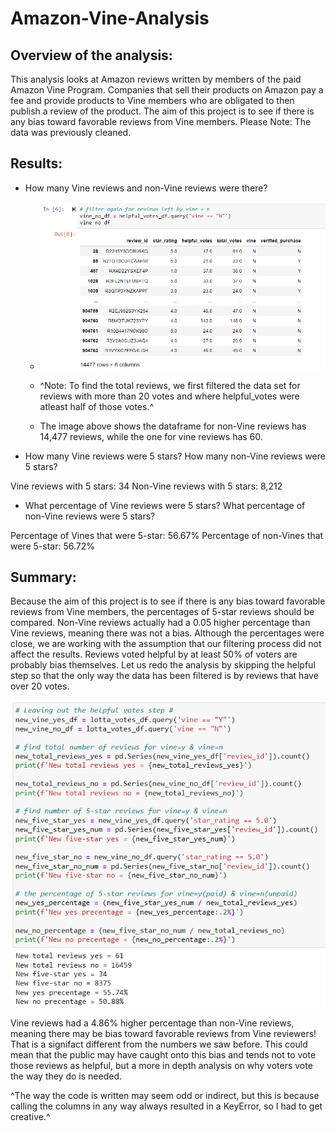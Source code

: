 # Amazon-Vine-Analysis

## Overview of the analysis: 
This analysis looks at Amazon reviews written by members of the paid Amazon Vine Program. Companies that sell their products on Amazon pay a fee and provide products to Vine members who are obligated to then publish a review of the product. The aim of this project is to see if there is any bias toward favorable reviews from Vine members. Please Note: The data was previously cleaned.

## Results: 


- How many Vine reviews and non-Vine reviews were there?

  - ![](images/totalno.png)

  - ^Note: To find the total reviews, we first filtered the data set for reviews with more than 20 votes and where helpful_votes were atleast half of those votes.^

  - The image above shows the dataframe for non-Vine reviews has 14,477 reviews, while the one for vine reviews has 60.

- How many Vine reviews were 5 stars? How many non-Vine reviews were 5 stars?

Vine reviews with 5 stars: 34
Non-Vine reviews with 5 stars: 8,212

- What percentage of Vine reviews were 5 stars? What percentage of non-Vine reviews were 5 stars?

Percentage of Vines that were 5-star: 56.67%
Percentage of non-Vines that were 5-star: 56.72%

## Summary: 

Because the aim of this project is to see if there is any bias toward favorable reviews from Vine members, the percentages of 5-star reviews should be compared. Non-Vine reviews actually had a 0.05 higher percentage than Vine reviews, meaning there was not a bias. Although the percentages were close, we are working with the assumption that our filtering process did not affect the results. Reviews voted helpful by at least 50% of voters are probably bias themselves. Let us redo the analysis by skipping the helpful step so that the only way the data has been filtered is by reviews that have over 20 votes.

![](images/new.png)

Vine reviews had a 4.86% higher percentage than non-Vine reviews, meaning there may be bias toward favorable reviews from Vine reviewers! That is a signifact different from the numbers we saw before. This could mean that the public may have caught onto this bias and tends not to vote those reviews as helpful, but a more in depth analysis on why voters vote the way they do is needed.

^The way the code is written may seem odd or indirect, but this is because calling the columns in any way always resulted in a KeyError, so I had to get creative.^